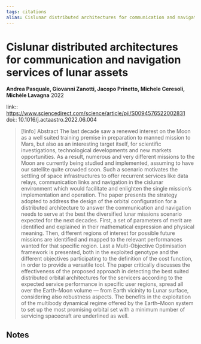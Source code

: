 ```yaml
---
tags: citations
alias: Cislunar distributed architectures for communication and navigation services of lunar assets
---
```

# Cislunar distributed architectures for communication and navigation services of lunar assets

**Andrea Pasquale, Giovanni Zanotti, Jacopo Prinetto, Michele Ceresoli, Michèle Lavagna**
2022

link:: https://www.sciencedirect.com/science/article/pii/S0094576522002831
doi:: 10.1016/j.actaastro.2022.06.004

> [!info] Abstract
> The last decade saw a renewed interest on the Moon as a well suited training premise in preparation to manned mission to Mars, but also as an interesting target itself, for scientific investigations, technological developments and new markets opportunities. As a result, numerous and very different missions to the Moon are currently being studied and implemented, assuming to have our satellite quite crowded soon. Such a scenario motivates the settling of space infrastructures to offer recurrent services like data relays, communication links and navigation in the cislunar environment which would facilitate and enlighten the single mission’s implementation and operation. The paper presents the strategy adopted to address the design of the orbital configuration for a distributed architecture to answer the communication and navigation needs to serve at the best the diversified lunar missions scenario expected for the next decades. First, a set of parameters of merit are identified and explained in their mathematical expression and physical meaning. Then, different regions of interest for possible future missions are identified and mapped to the relevant performances wanted for that specific region. Last a Multi-Objective Optimisation framework is presented, both in the exploited genotype and the different objectives participating to the definition of the cost function, in order to provide a versatile tool. The paper critically discusses the effectiveness of the proposed approach in detecting the best suited distributed orbital architectures for the servicers according to the expected service performance in specific user regions, spread all over the Earth–Moon volume — from Earth vicinity to Lunar surface, considering also robustness aspects. The benefits in the exploitation of the multibody dynamical regime offered by the Earth–Moon system to set up the most promising orbital set with a minimum number of servicing spacecraft are underlined as well.



## Notes

